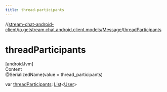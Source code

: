 ```yaml
---
title: thread-participants
---
```

//[stream-chat-android-client](../../../index.md)/[io.getstream.chat.android.client.models](../index.md)/[Message](index.md)/[threadParticipants](threadParticipants.md)



# threadParticipants  
[androidJvm]  
Content  
@SerializedName(value = thread_participants)  
  
var [threadParticipants](threadParticipants.md): [List](https://kotlinlang.org/api/latest/jvm/stdlib/kotlin.collections/-list/index.html)&lt;[User](../User/index.md)&gt;  



